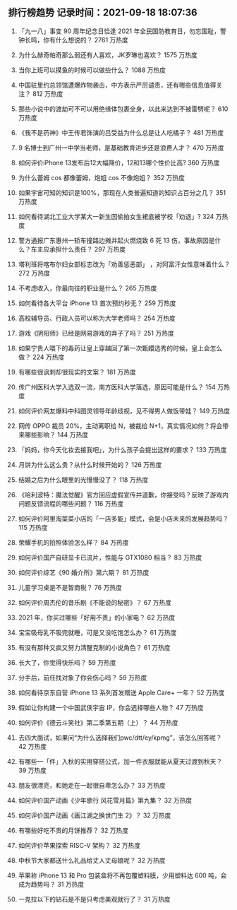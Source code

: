 
## 排行榜趋势 记录时间：2021-09-18 18:07:36
  
  1. 「九一八」事变 90 周年纪念日恰逢 2021 年全民国防教育日，勿忘国耻，警钟长鸣，你有什么想说的？ 2761 万热度
    
  2. 为什么赫奇帕奇那么弱还有人喜欢，JK罗琳也喜欢？ 1575 万热度
    
  3. 当你上班可以摸鱼的时候可以做些什么？ 1088 万热度
    
  4. 中国驻里约总领馆遭爆炸物袭击，中方表示严厉谴责，还有哪些信息值得关注？ 812 万热度
    
  5. 那些小说中的渡劫可不可以用绝缘体包裹全身，以此来达到不被雷劈呢？ 610 万热度
    
  6. 《我不是药神》中王传君饰演的吕受益为什么总是让人吃橘子？ 481 万热度
    
  7. 9 名博士到广州一中学当老师，是基础教育进步还是浪费人才？ 470 万热度
    
  8. 如何评价iPhone 13发布后12大幅降价，12和13哪个性价比高? 360 万热度
    
  9. 为什么蕾姆 cos 都像蕾姆，炮姐 cos 不像炮姐？ 352 万热度
    
  10. 如果宇宙可知的知识是100%，那现在人类普遍知道的知识占百分之几？ 351 万热度
    
  11. 如何看待湖北工业大学某大一新生因偷拍女生裙底被学校「劝退」? 324 万热度
    
  12. 警方通报广东惠州一轿车撞路边摊并起火燃烧致 6 死 13 伤，事故原因是什么？车主应承担什么责任？ 297 万热度
    
  13. 塔利班将喀布尔妇女部标志改为「劝善惩恶部」 ，对阿富汗女性意味着什么？ 272 万热度
    
  14. 不考虑收入，你最向往的职业是什么？ 265 万热度
    
  15. 如何看待各大平台 iPhone 13 首次预约秒无？ 259 万热度
    
  16. 高校辅导员、行政人员可以称为大学老师吗？ 254 万热度
    
  17. 游戏《阴阳师》已经是网易游戏的弃子了吗？ 251 万热度
    
  18. 如果宁贵人喂下的毒药让皇上穿越回了第一次甄嬛选秀的时候，皇上会怎么做？ 224 万热度
    
  19. 有哪些很讽刺却很现实的文案？ 181 万热度
    
  20. 传广州医科大学入选双一流，南方医科大学落选，原因可能是什么？ 154 万热度
    
  21. 如何评价网友爆料中科图灵领导年龄歧视，见不得男人做饭带娃？ 149 万热度
    
  22. 网传 OPPO 裁员 20%，主动离职给 N，被裁给 N+1，真实情况如何？将会带来哪些影响？ 144 万热度
    
  23. 「妈妈，你今天化妆去接我吧」，为什么孩子会提出这样的要求？ 133 万热度
    
  24. 月饼为什么这么贵？从什么时候开始的？ 126 万热度
    
  25. 结婚之后为什么眼里的光慢慢没了？ 118 万热度
    
  26. 《哈利波特：魔法觉醒》官方回应虚假宣传并道歉，你接受吗？反映了游戏内问题反馈流程的哪些问题？ 116 万热度
    
  27. 如何评价阿里淘菜菜小店的「一店多能」模式，会是小店未来的发展趋势吗？ 115 万热度
    
  28. 荣耀手机的拍照体验怎么样？ 84 万热度
    
  29. 如何评价国产自研显卡已流片，性能与 GTX1080 相当？ 83 万热度
    
  30. 如何评价综艺《90 婚介所》第六期？ 81 万热度
    
  31. 儿童学习桌是不是智商税？ 76 万热度
    
  32. 如何评价周杰伦的音乐剧《不能说的秘密》？ 67 万热度
    
  33. 2021 年，你买过哪些「好用不贵」的小家电？ 62 万热度
    
  34. 宝宝吸母乳不吸完就睡，可是又没吃饱怎么办？ 61 万热度
    
  35. 有没有那种又疯又努力清醒克制的小说角色？ 61 万热度
    
  36. 长大了，你觉得快乐吗？ 59 万热度
    
  37. 分手后，前任找对象了你会伤心吗？ 59 万热度
    
  38. 如何看待京东自营 iPhone 13 系列首发赠送 Apple Care+ 一年？ 52 万热度
    
  39. 假如让你构建一个中国武侠宇宙 IP，你会选择哪些人物？ 47 万热度
    
  40. 如何评价《德云斗笑社》第二季第五期（上）？ 44 万热度
    
  41. 去四大面试，如果问“为什么选择我们pwc/dtt/ey/kpmg”，该怎么回答呢？ 42 万热度
    
  42. 有哪些一「件」入秋的实用穿搭公式，加一件衣服就能从夏天过渡到秋天？ 39 万热度
    
  43. 朋友很漂亮，和她走在一起很自卑怎么办？ 33 万热度
    
  44. 如何评价国产动画《少年歌行 风花雪月篇》第九集？ 32 万热度
    
  45. 如何评价国产动画《画江湖之换世门生 2》？ 32 万热度
    
  46. 有哪些好吃不贵的月饼推荐？ 32 万热度
    
  47. 如何评价苹果探索 RISC-V 架构？ 32 万热度
    
  48. 中秋节大家都送什么礼品给丈人丈母娘呢？ 32 万热度
    
  49. 苹果称 iPhone 13 和 Pro 包装盒将不再包覆塑料膜，少用塑料达 600 吨，会成为趋势吗？ 31 万热度
    
  50. 一克拉以下的钻石是不是只考虑美观就行了？ 31 万热度
    